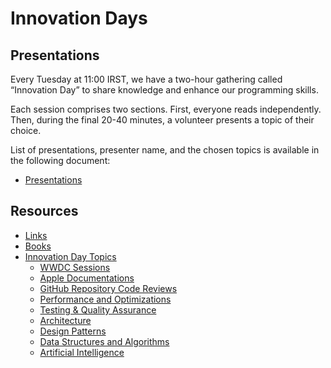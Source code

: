 # Innovation Days

## Presentations

Every Tuesday at 11:00 IRST, we have a two-hour gathering called “Innovation Day” to share knowledge and enhance our programming skills.

Each session comprises two sections. First, everyone reads independently. Then, during the final 20-40 minutes, a volunteer presents a topic of their choice.

List of presentations, presenter name, and the chosen topics is available in the following document:

- [Presentations](/Presentations.md)

## Resources

- [Links](/Links.md)
- [Books](/Books.md)
- [Innovation Day Topics](/Topics.md)
    - [WWDC Sessions](/Topics.md#wwdc-sessions)
    - [Apple Documentations](/Topics.md#apple-documentations)
    - [GitHub Repository Code Reviews](/Topics.md#github-repository-code-reviews)
    - [Performance and Optimizations](/Topics.md#performance-and-optimizations)
    - [Testing & Quality Assurance](/Topics.md#testing--quality-assurance)
    - [Architecture](/Topics.md#architecture)
    - [Design Patterns](/Topics.md#design-patterns)
    - [Data Structures and Algorithms](/Topics.md#data-structures-and-algorithms)
    - [Artificial Intelligence](/Topics.md#Artificial-Intelligence)
